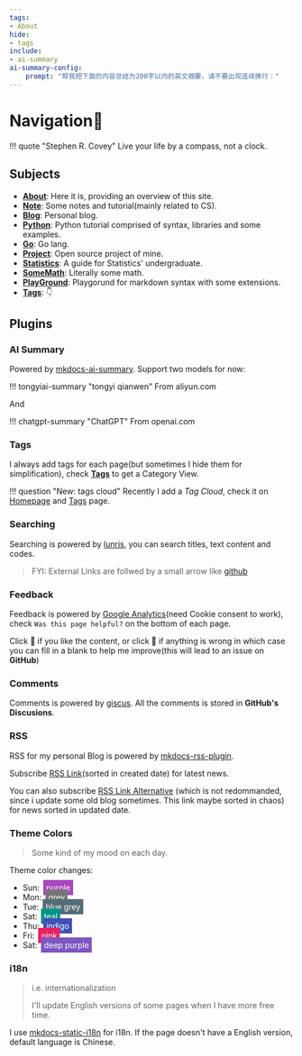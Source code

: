 ```yaml
---
tags:
- About
hide:
- tags
include:
- ai-summary
ai-summary-config:
    prompt: "帮我把下面的内容总结为200字以内的英文摘要，请不要出现连续换行："
---
```


# Navigation🧭

!!! quote "Stephen R. Covey"
	Live your life by a compass, not a clock.

## Subjects

- [**About**](../About/): Here it is, providing an overview of this site.
- [**Note**](../Note/): Some notes and tutorial(mainly related to CS).
- [**Blog**](../Blog/): Personal blog.
- [**Python**](../Python/): Python tutorial comprised of syntax, libraries and some examples.
- [**Go**](../Go/): Go lang.
- [**Project**](../Project/): Open source project of mine.
- [**Statistics**](../Statistics/): A guide for Statistics' undergraduate.
- [**SomeMath**](../SomeMath/): Literally some math.
- [**PlayGround**](../Playground/): Playgorund for markdown syntax with some extensions.
- [**Tags**](../Tags/): 👇

## Plugins

### AI Summary

Powered by [mkdocs-ai-summary](https://github.com/AIboy996/mkdocs-ai-summary). Support two models for now:

!!! tongyiai-summary "tongyi qianwen"
	From aliyun.com

And

!!! chatgpt-summary "ChatGPT"
	From openai.com

### Tags
I always add tags for each page(but sometimes I hide them for simplification), check [**Tags**](../Tags/) to get a Category View.

!!! question "New: tags cloud"
	Recently I add a *Tag Cloud*, check it on [Homepage](../) and [Tags](../Tags/) page.

### Searching
Searching is powered by [lunrjs](https://lunrjs.com/), you can search titles, text content and codes. 
> FYI: External Links are follwed by a small arrow like [github](https://github.com)

### Feedback
Feedback is powered by [Google Analytics](https://analytics.google.com/analytics/web/)(need Cookie consent to work), check `Was this page helpful?` on the bottom of each page.

Click 🙂 if you like the content, or click 🙁 if anything is wrong in which case you can fill in a blank to help me improve(this will lead to an issue on **GitHub**)

### Comments
Comments is powered by [giscus](https://giscus.app/). All the comments is stored in **GitHub's Discusions**.

### RSS
RSS for my personal Blog is powered by [mkdocs-rss-plugin](https://guts.github.io/mkdocs-rss-plugin/). 

Subscribe [RSS Link](../feed_rss_created.xml)(sorted in created date) for latest news. 

You can also subscribe [RSS Link Alternative](../feed_rss_updated.xml) (which is not redommanded, since i update some old blog sometimes. This link maybe sorted in chaos) for news sorted in updated date.

### Theme Colors
> Some kind of my mood on each day.

Theme color changes:

- Sun: <span style="background-color:#ab47bd;padding:5px;margin:3px;color:white;">purple</span>
- Mon: <span style="background-color:#757575;padding:5px;margin:3px;color:white;">grey</span>
- Tue: <span style="background-color:#546d78;padding:5px;margin:3px;color:white;">blue grey</span>
- Sat: <span style="background-color:#009485;padding:5px;margin:3px;color:white;">teal</span>
- Thu: <span style="background-color:#4051b5;padding:5px;margin:3px;color:white;">indigo</span>
- Fri: <span style="background-color:#e92063;padding:5px;margin:3px;color:white;">pink</span>
- Sat: <span style="background-color:#7e56c2;padding:5px;margin:3px;color:white;">deep purple</span>

### i18n
> i.e. internationalization
> 
> I'll update English versions of some pages when I have more free time.

I use [mkdocs-static-i18n](https://github.com/ultrabug/mkdocs-static-i18n) for i18n. If the page doesn't have a English version, default language is Chinese.